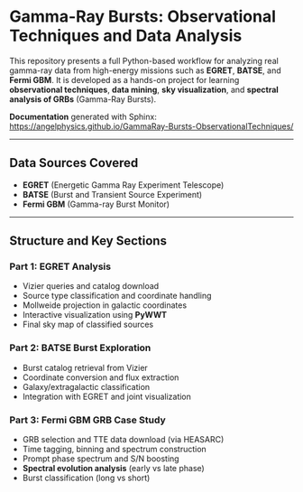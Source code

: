 # Gamma-Ray Bursts: Observational Techniques and Data Analysis

This repository presents a full Python-based workflow for analyzing real gamma-ray data from high-energy missions such as **EGRET**, **BATSE**, and **Fermi GBM**. It is developed as a hands-on project for learning **observational techniques**, **data mining**, **sky visualization**, and **spectral analysis of GRBs** (Gamma-Ray Bursts).

 **Documentation** generated with Sphinx:  
 https://angelphysics.github.io/GammaRay-Bursts-ObservationalTechniques/

---

##  Data Sources Covered

- **EGRET** (Energetic Gamma Ray Experiment Telescope)
- **BATSE** (Burst and Transient Source Experiment)
- **Fermi GBM** (Gamma-ray Burst Monitor)

---

##  Structure and Key Sections

###  Part 1: EGRET Analysis
- Vizier queries and catalog download
- Source type classification and coordinate handling
- Mollweide projection in galactic coordinates
- Interactive visualization using **PyWWT**
- Final sky map of classified sources

###  Part 2: BATSE Burst Exploration
- Burst catalog retrieval from Vizier
- Coordinate conversion and flux extraction
- Galaxy/extragalactic classification
- Integration with EGRET and joint visualization

###  Part 3: Fermi GBM GRB Case Study
- GRB selection and TTE data download (via HEASARC)
- Time tagging, binning and spectrum construction
- Prompt phase spectrum and S/N boosting
- **Spectral evolution analysis** (early vs late phase)
- Burst classification (long vs short)
